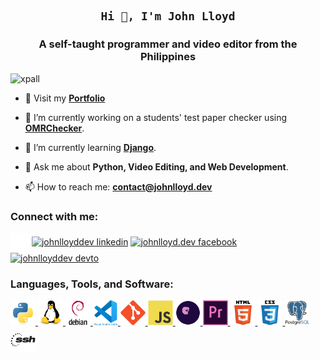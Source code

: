 <h2 align="center">

    Hi 👋, I'm John Lloyd
</h2>
<h3 align="center">
    A self-taught programmer and video editor from the Philippines
</h3>
<p align="left"> 
    <img src="https://komarev.com/ghpvc/?username=xpall&label=Profile%20views&color=0e75b6&base=112&style=flat" alt="xpall" /> 
</p>

- 💼 Visit my **[Portfolio](https://johnlloyd.dev/)**

- 🔭 I’m currently working on a students' test paper checker using **[OMRChecker](https://github.com/xpall/OMRChecker)**.

- 🌱 I’m currently learning **[Django](https://www.djangoproject.com)**.

- 💬 Ask me about **Python, Video Editing, and Web Development**.

- 📫 How to reach me: **contact@johnlloyd.dev**

<h3 align="left">
    Connect with me:
</h3>

<p align="left">
    <a href="https://johnlloyd.dev/" target="_blank"><img align="center" src="https://raw.githubusercontent.com/xpall/icons-svg/main/jl-logo-blue-text-bold-softcorner.svg" alt="johnlloyd.dev-favicon" height="30" width="30" /></a> 
    <a href="https://www.linkedin.com/in/johnlloyddev/" target="_blank"><img align="center" src="https://raw.githubusercontent.com/rahuldkjain/github-profile-readme-generator/master/src/images/icons/Social/linked-in-alt.svg" alt="johnlloyddev linkedin" height="30" width="40" /></a>
    <a href="https://facebook.com/johnlloyd.dev" target="_blank"><img align="center" src="https://raw.githubusercontent.com/rahuldkjain/github-profile-readme-generator/master/src/images/icons/Social/facebook.svg" alt="johnlloyd.dev facebook" height="30" width="40" /></a>
      <a href="https://dev.to/johnlloyddev" target="_blank"><img align="center" src="https://raw.githubusercontent.com/rahuldkjain/github-profile-readme-generator/master/src/images/icons/Social/devto.svg" alt="johnlloyddev devto" height="30" width="40" /></a>
</p>

<h3 align="left">
    Languages, Tools, and Software:
</h3>
<p align="left">
    <a href="https://www.python.org" target="_blank" rel="noreferrer"> <img src="https://raw.githubusercontent.com/devicons/devicon/master/icons/python/python-original.svg" alt="python" width="40" height="40"/> </a>
    <a href="https://www.linux.org/" target="_blank" rel="noreferrer"> <img src="https://raw.githubusercontent.com/devicons/devicon/master/icons/linux/linux-original.svg" alt="linux" width="40" height="40"/> </a> 
    <a href="https://www.debian.org/" target="_blank" rel="noreferrer"> <img src="https://raw.githubusercontent.com/devicons/devicon/master/icons/debian/debian-original-wordmark.svg" alt="debian" width="40" height="40"/> </a> 
    <a href="https://code.visualstudio.com/" target="_blank" rel="noreferrer"> <img src="https://raw.githubusercontent.com/devicons/devicon/master/icons/vscode/vscode-original-wordmark.svg" alt="postgresql" width="40" height="40"/> </a> 
    <a href="https://git-scm.com/" target="_blank" rel="noreferrer"> <img src="https://raw.githubusercontent.com/devicons/devicon/master/icons/git/git-original.svg" alt="git" width="40" height="40"/> </a> 
    <a href="https://developer.mozilla.org/en-US/docs/Web/JavaScript" target="_blank" rel="noreferrer"> <img src="https://raw.githubusercontent.com/devicons/devicon/master/icons/javascript/javascript-original.svg" alt="javascript" width="40" height="40"/> </a>
    <a href="https://www.adobe.com/ph_en/products/aftereffects.html" target="_blank" rel="noreferrer"> <img src="https://raw.githubusercontent.com/devicons/devicon/master/icons/aftereffects/aftereffects-original.svg" alt="after-effects" width="40" height="40"/> </a> 
    <a href="https://www.adobe.com/ph_en/products/premiere.html" target="_blank" rel="noreferrer"> <img src="https://raw.githubusercontent.com/devicons/devicon/master/icons/premierepro/premierepro-original.svg" alt="premiere-pro" width="40" height="40"/> </a> 
    <a href="https://developer.mozilla.org/en-US/docs/Glossary/HTML5" target="_blank" rel="noreferrer"> <img src="https://github.com/devicons/devicon/blob/master/icons/html5/html5-original-wordmark.svg" alt="html5" width="40" height="40"/> </a> 
    <a href="https://developer.mozilla.org/en-US/docs/Web/CSS" target="_blank" rel="noreferrer"> <img src="https://raw.githubusercontent.com/devicons/devicon/master/icons/css3/css3-original-wordmark.svg" alt="css3" width="40" height="40"/> </a> 
    <a href="https://www.postgresql.org/" target="_blank" rel="noreferrer"> <img src="https://raw.githubusercontent.com/devicons/devicon/master/icons/postgresql/postgresql-original-wordmark.svg" alt="postgresql" width="40" height="40"/> </a> 
    <a href="https://www.ucl.ac.uk/isd/what-ssh-and-how-do-i-use-it" target="_blank" rel="noreferrer"> <img src="https://raw.githubusercontent.com/devicons/devicon/master/icons/ssh/ssh-original-wordmark.svg" alt="ssh" width="40" height="40"/> </a> 
</p>